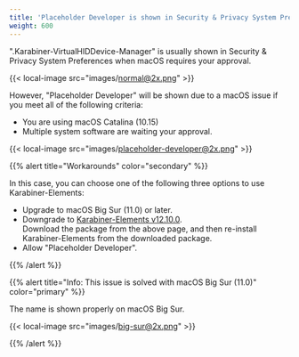 ```yaml
---
title: 'Placeholder Developer is shown in Security & Privacy System Preferences'
weight: 600
---
```


".Karabiner-VirtualHIDDevice-Manager" is usually shown in Security & Privacy System Preferences when macOS requires your approval.

{{< local-image src="images/normal@2x.png" >}}

However, "Placeholder Developer" will be shown due to a macOS issue if you meet all of the following criteria:

-   You are using macOS Catalina (10.15)
-   Multiple system software are waiting your approval.

{{< local-image src="images/placeholder-developer@2x.png" >}}

{{% alert title="Workarounds" color="secondary" %}}

In this case, you can choose one of the following three options to use Karabiner-Elements:

-   Upgrade to macOS Big Sur (11.0) or later.
-   Downgrade to [Karabiner-Elements v12.10.0](/docs/releasenotes/#karabiner-elements-12100).<br />
    Download the package from the above page, and then re-install Karabiner-Elements from the downloaded package.
-   Allow "Placeholder Developer".

{{% /alert %}}

{{% alert title="Info: This issue is solved with macOS Big Sur (11.0)" color="primary" %}}

The name is shown properly on macOS Big Sur.

{{< local-image src="images/big-sur@2x.png" >}}

{{% /alert %}}
